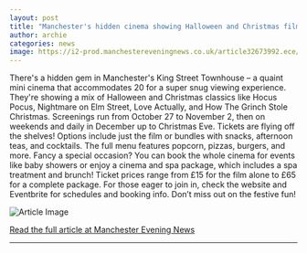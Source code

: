 ```yaml
---
layout: post
title: "Manchester's hidden cinema showing Halloween and Christmas films this festive season"
author: archie
categories: news
image: https://i2-prod.manchestereveningnews.co.uk/article32673992.ece/ALTERNATES/s1200/0_EGR_141025cinema_03.jpg
---
```

There's a hidden gem in Manchester's King Street Townhouse – a quaint mini cinema that accommodates 20 for a super snug viewing experience. They're showing a mix of Halloween and Christmas classics like Hocus Pocus, Nightmare on Elm Street, Love Actually, and How The Grinch Stole Christmas. Screenings run from October 27 to November 2, then on weekends and daily in December up to Christmas Eve. Tickets are flying off the shelves! Options include just the film or bundles with snacks, afternoon teas, and cocktails. The full menu features popcorn, pizzas, burgers, and more. Fancy a special occasion? You can book the whole cinema for events like baby showers or enjoy a cinema and spa package, which includes a spa treatment and brunch! Ticket prices range from £15 for the film alone to £65 for a complete package. For those eager to join in, check the website and Eventbrite for schedules and booking info. Don’t miss out on the festive fun!

![Article Image](https://i2-prod.manchestereveningnews.co.uk/article32673992.ece/ALTERNATES/s1200/0_EGR_141025cinema_03.jpg)

[Read the full article at Manchester Evening News](https://www.manchestereveningnews.co.uk/whats-on/whats-on-news/manchesters-hidden-cinema-showing-halloween-32672912)

---
